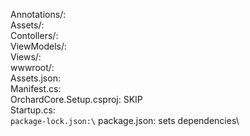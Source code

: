 Annotations/:\
Assets/:\
Contollers/:\
ViewModels/:\
Views/:\
wwwroot/:\
Assets.json:\
Manifest.cs:\
OrchardCore.Setup.csproj: SKIP\
Startup.cs:\
`package-lock.json:\`
package.json: sets dependencies\
